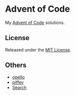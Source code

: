 # Advent of Code

My [Advent of Code](http://adventofcode.com) solutions.

## License

Released under the [MIT License](http://rnelson.mit-license.org).

## Others

+ [opello](https://github.com/opello/adventofcode)
+ [piffey](https://github.com/piffey/adventofcode)
+ [Search](https://github.com/search?utf8=✓&q=adventofcode)


